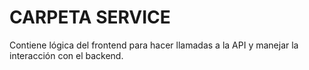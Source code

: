 # CARPETA SERVICE
Contiene lógica del frontend para hacer llamadas a la API y manejar la interacción con el backend.